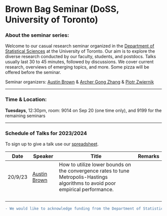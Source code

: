 # Brown Bag Seminar (DoSS, University of Toronto)


### About the seminar series:

Welcome to our casual research seminar organized in the [Department of Statistical Sciences](https://www.statistics.utoronto.ca) at the University of Toronto. Our aim is to explore the diverse research conducted by our faculty, students, and postdocs. Talks usually last 30 to 45 minutes, followed by discussions. We cover current research, overviews of emerging topics, and more. Some pizza will be offered before the seminar. 

Seminar organizers: [Austin Brown](https://austindavidbrown.github.io) & [Archer Gong Zhang](https://gozhang.github.io) & [Piotr Zwiernik](https://pzwiernik.github.io/) 

***


### Time & Location:

**Tuesdays**, 12:30pm, room: 9014 on Sep 20 (one time only), and 9199 for the remaining seminars

***

### Schedule of Talks for 2023/2024

To sign up to give a talk use our [spreadsheet](https://docs.google.com/spreadsheets/d/1jehHvf0QCG2Udc-gZsMIl6pLYsxyoAYFPcnJWDQhCUY/edit#gid=0).

| Date | Speaker | Title | Remarks |
|-|-|-|-|
|20/9/23 |[Austin Brown](https://austindavidbrown.github.io) | How to utilize lower bounds on the convergence rates to tune Metropolis-Hastings algorithms to avoid poor empirical performance. | |
| | | | |
| | | | |
| | | | |
| | | | |




```diff
- We would like to acknowledge funding from the Department of Statistical Sciences. 
```

